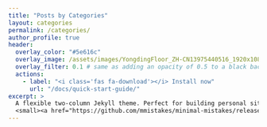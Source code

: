 ```yaml
---
title: "Posts by Categories"
layout: categories
permalink: /categories/
author_profile: true
header:
  overlay_color: "#5e616c"
  overlay_image: /assets/images/YongdingFloor_ZH-CN13975440516_1920x1080.jpg
  overlay_filter: 0.1 # same as adding an opacity of 0.5 to a black background
  actions:
    - label: "<i class='fas fa-download'></i> Install now"
      url: "/docs/quick-start-guide/"
excerpt: >
  A flexible two-column Jekyll theme. Perfect for building personal sites, blogs, and portfolios.<br />
  <small><a href="https://github.com/mmistakes/minimal-mistakes/releases/tag/4.17.2">Latest release v4.17.2</a></small>
---
```

